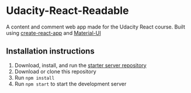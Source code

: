# Udacity-React-Readable
A content and comment web app made for the Udacity React course.
Built using [create-react-app](https://github.com/facebookincubator/create-react-app) and [Material-UI](https://github.com/callemall/material-ui/tree/v1-beta)

## Installation instructions

1. Download, install, and run the [starter server repository](https://github.com/udacity/reactnd-project-readable-starter)
2. Download or clone this repository
3. Run `npm install`
4. Run `npm start` to start the development server

